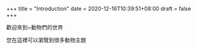 +++
title = "Introduction"
date = 2020-12-16T10:39:51+08:00
draft = false
+++

歡迎來到~動物們的世界

您在這裡可以瀏覽到很多動物主題
